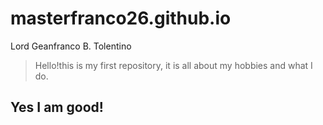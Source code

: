 # masterfranco26.github.io
Lord Geanfranco B. Tolentino
>Hello!this is my first repository, it is all about my hobbies and what I do.
## Yes I am good!
